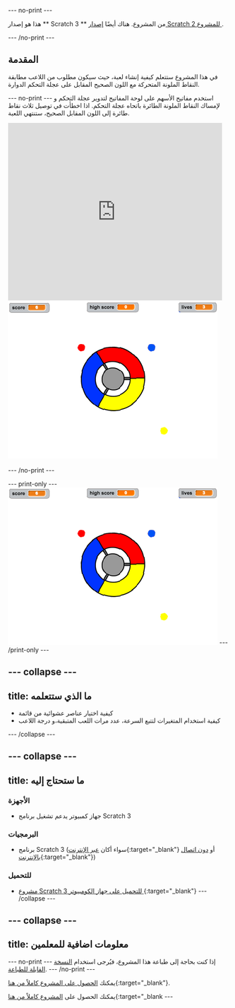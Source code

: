 \--- no-print \---

هذا هو إصدار ** Scratch 3 ** من المشروع. هناك أيضًا [ إصدار Scratch 2 للمشروع ](https://projects.raspberrypi.org/en/projects/catch-the-dots-scratch2).

\--- /no-print \---

## المقدمة

في هذا المشروع ستتعلم كيفية إنشاء لعبة، حيث سيكون مطلوب من اللاعب مطابقة النقاط الملونة المتحركة مع اللون الصحيح المقابل على عجلة التحكم الدوارة.

\--- no-print \--- استخدم مفاتيح الأسهم على لوحة المفاتيح لتدوير عجلة التحكم و لإمساك النقاط الملونة الطائرة باتحاه عجلة التحكم. اذا اخطأت في توصيل ثلاث نقاط طائرة إلى اللون المقابل الصحيح، ستنتهي اللعبة.

<div class="scratch-preview">
  <iframe allowtransparency="true" width="485" height="402" src="https://scratch.mit.edu/projects/embed/252923761/?autostart=false" frameborder="0" scrolling="no"></iframe>
  <img src="images/dots-final.png">
</div>

\--- /no-print \---

\--- print-only \--- ![Dots screenshot](images/dots-final.png) \--- /print-only \---

## \--- collapse \---

## title: ما الذي ستتعلمه

+ كيفية اختيار عناصر عشوائية من قائمة
+ كيفية استخدام المتغيرات لتتبع السرعة، عدد مرات اللعب المتبقية،و درجة اللاعب

\--- /collapse \---

## \--- collapse \---

## title: ما ستحتاج إليه

### الأجهزة

+ جهاز كمبيوتر يدعم تشغيل برنامج Scratch 3

### البرمجيات

+ برنامج Scratch 3 (سواء أكان [عبر الإنترنت](http://rpf.io/scratchon){:target="_blank"} أو [دون اتصال بالإنترنت](http://rpf.io/scratchoff){:target="_blank"})

### للتحميل

+ [مشروع Scratch 3 للتحميل على جهاز الكومبيوتر ](http://rpf.io/p/en/catch-the-dots-go){:target="_blank"} \--- /collapse \---

## \--- collapse \---

## title: معلومات اضافية للمعلمين

\--- no-print \--- إذا كنت بحاجة إلى طباعة هذا المشروع، فيُرجى استخدام [النسخة القابلة للطباعة](https://projects.raspberrypi.org/en/projects/catch-the-dots/print). \--- /no-print \---

يمكنك [الحصول على المشروع كاملاً من هنا](http://rpf.io/p/en/catch-the-dots-get){:target="_blank"}.

يمكنك الحصول على [المشروع كاملاً من هنا](https://scratch.mit.edu/projects/252923761/#editor){:target="_blank \---
